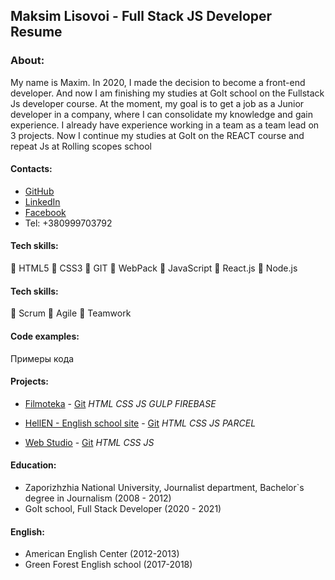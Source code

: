 ## Maksim Lisovoi - Full Stack JS Developer Resume

### About:

My name is Maxim. In 2020, I made the decision to become a front-end developer.
And now I am finishing my studies at GoIt school on the Fullstack Js developer course.
At the moment, my goal is to get a job as a Junior developer in a company,
where I can consolidate my knowledge and gain experience.
I already have experience working in a team as a team lead on 3 projects.
Now I continue my studies at GoIt on the REACT course and repeat Js at Rolling scopes school

#### Contacts:

- [GitHub](https://github.com/MaksimLisovoi)
- [LinkedIn](https://www.linkedin.com/in/maksim-lisovoi-03a288200/)
- [Facebook](https://www.facebook.com/MaksimLisovoi)
- Tel: +380999703792

#### Tech skills:

:small_orange_diamond: HTML5
:small_orange_diamond: CSS3
:small_orange_diamond: GIT
:small_orange_diamond: WebPack
:small_orange_diamond: JavaScript
:small_orange_diamond: React.js
:small_orange_diamond: Node.js

#### Tech skills:

:small_orange_diamond:  Scrum
:small_orange_diamond:  Agile
:small_orange_diamond:  Teamwork

#### Code examples:

Примеры кода

#### Projects:

- [Filmoteka](https://maksimlisovoi.github.io/team-project-js-filmoteka/) - [Git](https://github.com/MaksimLisovoi/team-project-js-filmoteka) _HTML_ _CSS_ _JS_ _GULP_ _FIREBASE_

- [HellEN - English school site](https://maksimlisovoi.github.io/parcel-project-template/) - [Git](https://github.com/MaksimLisovoi/parcel-project-template) _HTML_ _CSS_ _JS_ _PARCEL_

- [Web Studio](https://maksimlisovoi.github.io/goit-markup-hw-07/) - [Git](https://github.com/MaksimLisovoi/goit-markup-hw-07) _HTML_ _CSS_ _JS_

#### Education:

- Zaporizhzhia National University, Journalist department, Bachelor`s degree in Journalism (2008 - 2012)
- GoIt school, Full Stack Developer (2020 - 2021)

#### English:

- American English Center (2012-2013)
- Green Forest English school (2017-2018)
